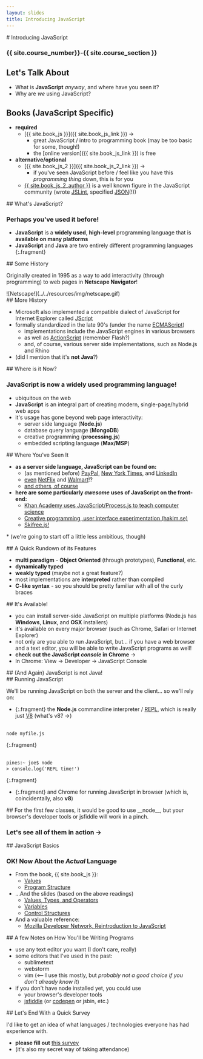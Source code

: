 ```yaml
---
layout: slides
title: Introducing JavaScript
---
```

<section markdown="block" class="intro-slide">
# Introducing JavaScript

### {{ site.course_number}}-{{ site.course_section }}

<p><small> 
</small></p>
</section>

<section markdown="block">

## Let's Talk About

* What is __JavaScript__ _anyway_, and where have you seen it?
* Why are _we_ using JavaScript?

</section>

<section markdown="block">

## Books (JavaScript Specific)

* __required__
	* [{{ site.book_js }}]({{ site.book_js_link }}) &rarr;
		* great JavaScript / intro to programming book (may be too basic for some, though!)
		* the [online version]({{ site.book_js_link }}) is free
* __alternative/optional__
	* [{{ site.book_js_2 }}]({{ site.book_js_2_link }}) &rarr;
		* if you've seen JavaScript before / feel like you have this _programming thing_ down, this is for you
	* [{{ site.book_js_2_author }}](http://en.wikipedia.org/wiki/Douglas_Crockford) is a well known figure in the JavaScript community (wrote [JSLint](http://www.jslint.com/), specified [JSON](http://en.wikipedia.org/wiki/JSON)(!))
	
</section>

<section markdown="block">
## What's JavaScript?

### Perhaps you've used it before!

* __JavaScript__ is a __widely used__, __high-level__ programming language that is __available on many platforms__
* __JavaScript__ and __Java__ are two entirely different programming languages
{:.fragment}
</section>

<section markdown="block">
##  Some History

Originally created in 1995 as a way to add interactivity (through programming) to web pages in __Netscape Navigator__!

<div markdown="block" class="img">
![Netscape!](../../resources/img/netscape.gif)
</div>

</section>

<section markdown="block">
## More History

* Microsoft also implemented a compatible dialect of JavaScript for Internet Explorer called [JScript](http://en.wikipedia.org/wiki/JScript)
* formally standardized in the late 90's (under the name [ECMAScript](http://en.wikipedia.org/wiki/ECMAScript))
	* implementations include the JavaScript engines in various browsers 
	* as well as [ActionScript](http://en.wikipedia.org/wiki/ActionScript) (remember Flash?) 
	* and, of course, various server side implementations, such as Node.js and Rhino
* (did I mention that it's __not Java__?)

</section>

<section markdown="block">
## Where is it Now?

### JavaScript is now a widely used programming language!

* ubiquitous on the web
* __JavaScript__ is an integral part of creating modern, single-page/hybrid web apps
* it's usage has gone beyond web page interactivity:
	* server side language (__Node.js__)
	* database query language (__MongoDB__)
	* creative programming (__processing.js__)
	* embedded scripting language (__Max/MSP__)

</section>

<section markdown="block">
## Where You've Seen It

* __as a server side language, JavaScript can be found on:__
	* (as mentioned before) [PayPal](https://www.paypal-engineering.com/2013/11/22/node-js-at-paypal/), [New York Times](https://source.opennews.org/en-US/articles/nyt-redesigns-mobile/), and  [LinkedIn](http://queue.acm.org/detail.cfm?id=2567673)
	* [even](http://jobs.netflix.com/jobs.php?id=NFX01209) [NetFlix](http://techblog.netflix.com/2014/08/scaling-ab-testing-on-netflixcom-with_18.html) and [Walmart](http://codewinds.com/podcast/002.html)!?
	* [and others, of course](http://www.nearform.com/nodecrunch/node-js-becoming-go-technology-enterprise#.VAUUIWSwLPY)
* __here are some particularly _awesome_ uses of JavaScript on the front-end:__
	* [Khan Academy uses JavaScript/Process.js to teach computer science](https://www.khanacademy.org/cs/programming/variables/p/challenge-bucktooth-bunny)
	* [Creative programming, user interface experimentation (hakim.se)](http://hakim.se/experiments)
	* [Skifree.js!](http://basicallydan.github.io/skifree.js/)

\* (we're going to start off a little less ambitious, though)

</section>

<section markdown="block">
## A Quick Rundown of its Features

* __multi paradigm__ - __Object Oriented__ (through prototypes), __Functional__, etc.
* __dynamically typed__
* __weakly typed__ (maybe not a great feature?)
* most implementations are __interpreted__ rather than compiled
* __C-like syntax__ - so you should be pretty familiar with all of the curly braces
</section>

<section markdown="block">
## It's Available!

* you can install server-side JavaScript on multiple platforms (Node.js has __Windows__, __Linux__, and __OSX__ installers)
* it's available on every major browser (such as Chrome, Safari or Internet Explorer)
* not only are you able to run JavaScript, but... if you have a web browser and a text editor, you will be able to write JavaScript programs as well!
* __check out the JavaScript _console_ in Chrome__ &rarr;
* In Chrome: View &rarr; Developer &rarr; JavaScript Console
</section>

<section markdown="block" data-background="#440000">
##  (And Again) JavaScript is not Java!
</section>

<section markdown="block">
## Running JavaScript

We'll be running JavaScript on both the server and the client... so we'll rely on:

* {:.fragment} the __Node.js__ commandline interpreter / [REPL](http://nodejs.org/api/repl.html), which is really just [V8](http://en.wikipedia.org/wiki/V8_(JavaScript_engine)) (what's v8? &rarr;)
<pre><code data-trim contenteditable>
node myfile.js
</code></pre>
{:.fragment}
<pre><code data-trim contenteditable>
pines:~ joe$ node
> console.log('REPL time!')
</code></pre>
{:.fragment}
* {:.fragment} and Chrome for running JavaScript in browser (which is, coincidentally, also __v8__)

</section>

<section markdown="block" data-background="#440000">
## For the first few classes, it would be good to use __node__, but your browser's developer tools or jsfiddle will work in a pinch.

### Let's see all of them in action &rarr;

</section>

<section markdown="block">
## JavaScript Basics

### OK! Now About the _Actual_ Language

* From the book, {{ site.book_js }}:
	* [Values](http://eloquentjavascript.net/01_values.html)
	* [Program Structure](http://eloquentjavascript.net/02_program_structure.html)
* ...And the slides (based on the above readings)
	* [Values, Types, and Operators](values-types-operators.html)
	* [Variables](variables-control-structures.html)
	* [Control Structures](conditionals-loops.html)
* And a valuable reference:
	* [Mozilla Developer Network, Reintroduction to JavaScript](https://developer.mozilla.org/en-US/docs/Web/JavaScript/A_re-introduction_to_JavaScript)


</section>

<section markdown="block">
## A few Notes on How You'll be Writing Programs

* use any text editor you want (I don't care, really)
* some editors that I've used in the past:
	* sublimetext
	* webstorm
	* vim (&lt;-- I use this mostly, but _probably not a good choice if you don't already know it_)
* if you don't have node installed yet, you could use
	* your browser's developer tools
	* [jsfiddle](jsfiddle.net) (or [codepen](codepoen.io) or jsbin, etc.)
</section>

<section markdown="block">
## Let's End With a Quick Survey

I'd like to get an idea of what languages / technologies everyone has had experience with. 

* __please fill out__ [this survey](../../resources/handouts/class01/survey.pdf)
* (it's also my secret way of taking attendance)
</section>

